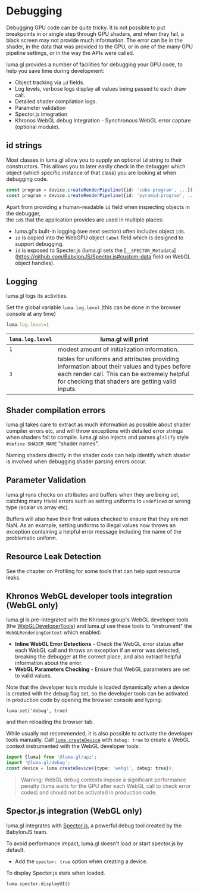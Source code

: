 # Debugging

Debugging GPU code can be quite tricky. It is not possible to put breakpoints in or 
single step through GPU shaders, and when they fail, a black screen may not provide much
information. The error can be in the shader, in the data that was provided to the GPU,
or in one of the many GPU pipeline settings, or in the way the APIs were called.

luma.gl provides a number of facilities for debugging your GPU code, to help you save time during development:

- Object tracking via `id` fields.
- Log levels, verbose logs display all values being passed to each draw call.
- Detailed shader compilation logs. 
- Parameter validation
- Spector.js integration
- Khronos WebGL debug integration - Synchronous WebGL error capture (optional module).

## id strings

Most classes in luma.gl allow you to supply an optional `id` string to their constructors. 
This allows you to later easily check in the debugger which object 
(which specific instance of that class) you are looking at when debugging code.

```typescript
const program = device.createRenderPipeline({id: 'cube-program', ...});
const program = device.createRenderPipeline({id: 'pyramid-program', ...});
```

Apart from providing a human-readable `id` field when inspecting objects in the debugger,  
the `id`s that the application provides are used in multiple places:

- luma.gl's built-in logging (see next section) often includes object `id`s.
- `id` is copied into the WebGPU object `label` field which is designed to support debugging.
- `id` is exposed to Specter.js (luma.gl sets the [`__SPECTOR_Metadata`](https://github.com/BabylonJS/Spector.js#custom-data field on WebGL object handles).

## Logging

luma.gl logs its activities. 

Set the global variable `luma.log.level` (this can be done in the browser console at any time) 

```typescript
luma.log.level=1 
```

| `luma.log.level` | luma.gl will print |
| --- | --- |
| `1` | modest amount of initialization information. |
| `3` | tables for uniforms and attributes providing information about their values and types before each render call. This can be extremely helpful for checking that shaders are getting valid inputs. |

## Shader compilation errors

luma.gl takes care to extract as much information as possible about shader compiler errors etc, 
and will throw exceptions with detailed error strings when shaders fail to compile. 
luma.gl also injects and parses `glslify` style `#define SHADER_NAME` "shader names". 

Naming shaders directly in the shader code can help identify which 
shader is involved when debugging shader parsing errors occur.

## Parameter Validation

luma.gl runs checks on attributes and buffers when they are being set, catching many trivial errors such as setting uniforms to `undefined` or wrong type (scalar vs array etc).

Buffers will also have their first values checked to ensure that they are not NaN. As an example, setting uniforms to illegal values now throws an exception containing a helpful error message including the name of the problematic uniform.

## Resource Leak Detection

See the chapter on Profiling for some tools that can help spot resource leaks.

## Khronos WebGL developer tools integration (WebGL only)

luma.gl is pre-integrated with the Khronos group's WebGL developer tools (the [WebGLDeveloperTools](https://github.com/KhronosGroup/WebGLDeveloperTools)) and luma.gl use these tools to "instrument" the `WebGLRenderingContext` which enabled:

- **Inline WebGL Error Detections** - Check the WebGL error status after each WebGL call and throws an exception if an error was detected, breaking the debugger at the correct place, and also extract helpful information about the error. 
- **WebGL Parameters Checking** - Ensure that WebGL parameters are set to valid values.

Note that the developer tools module is loaded dynamically when a device is created with the debug flag set, so the developer tools can be activated in production code by opening the browser console and typing:

`luma.set('debug', true)`

and then reloading the browser tab.

While usually not recommended, it is also possible to activate the developer tools manually. Call [`luma.createDevice`](/docs/api-reference/gltools/context/context-api) with `debug: true` to create a WebGL context instrumented with the WebGL developer tools:

```typescript
import {luma} from '@luma.gl/api';
import '@luma.gl/debug';
const device = luma.createDevice({type: 'webgl', debug: true});
```

> Warning: WebGL debug contexts impose a significant performance penalty (luma waits for the GPU after each WebGL call to check error codes) and should not be activated in production code.

## Spector.js integration (WebGL only)

luma.gl integrates with [Spector.js](https://spector.babylonjs.com/), a powerful debug tool created by the BabylonJS team.

To avoid performance impact, luma.gl doesn't load or start spector.js by default. 

- Add the `spector: true` option when creating a device.

To display Spector.js stats when loaded.

```
luma.spector.displayUI()
```

